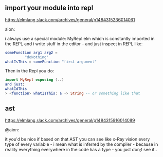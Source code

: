 ## import your module into repl

https://elmlang.slack.com/archives/general/p1484315236014061

aion:

i always use a special module: MyRepl.elm which is constantly imported in the REPL and i write stuff in the editor - and just inspect in REPL like:

```elm
someFunction arg1 arg2 = 
         "doNothing"
whatIsThis = someFunction "first argument"
```

Then in the Repl you do:

```elm
import MyRepl exposing (..)
and just:
whatIdThis
> <function> whatIsThis: a -> String -- or something like that
```

## ast

https://elmlang.slack.com/archives/general/p1484315916014089

@aion:

it you'd be nice if based on that AST you can see like x-Ray vision every type of every variable - i mean what is inferred by the compiler - because in reality everything everywhere in the code has a type - you just don;t see it..
